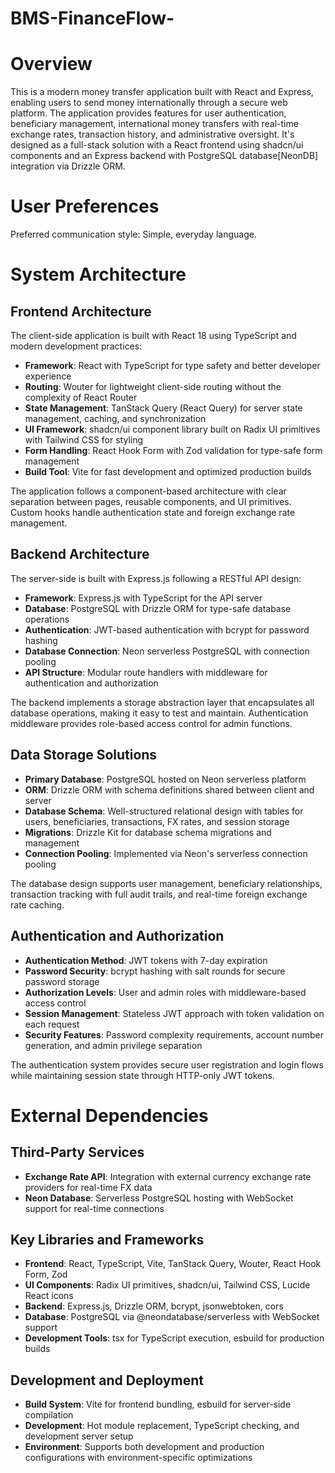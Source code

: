 # BMS-FinanceFlow-
# Overview

This is a modern money transfer application built with React and Express, enabling users to send money internationally through a secure web platform. The application provides features for user authentication, beneficiary management, international money transfers with real-time exchange rates, transaction history, and administrative oversight. It's designed as a full-stack solution with a React frontend using shadcn/ui components and an Express backend with PostgreSQL database[NeonDB] integration via Drizzle ORM.

# User Preferences

Preferred communication style: Simple, everyday language.

# System Architecture

## Frontend Architecture

The client-side application is built with React 18 using TypeScript and modern development practices:

- **Framework**: React with TypeScript for type safety and better developer experience
- **Routing**: Wouter for lightweight client-side routing without the complexity of React Router
- **State Management**: TanStack Query (React Query) for server state management, caching, and synchronization
- **UI Framework**: shadcn/ui component library built on Radix UI primitives with Tailwind CSS for styling
- **Form Handling**: React Hook Form with Zod validation for type-safe form management
- **Build Tool**: Vite for fast development and optimized production builds

The application follows a component-based architecture with clear separation between pages, reusable components, and UI primitives. Custom hooks handle authentication state and foreign exchange rate management.

## Backend Architecture

The server-side is built with Express.js following a RESTful API design:

- **Framework**: Express.js with TypeScript for the API server
- **Database**: PostgreSQL with Drizzle ORM for type-safe database operations
- **Authentication**: JWT-based authentication with bcrypt for password hashing
- **Database Connection**: Neon serverless PostgreSQL with connection pooling
- **API Structure**: Modular route handlers with middleware for authentication and authorization

The backend implements a storage abstraction layer that encapsulates all database operations, making it easy to test and maintain. Authentication middleware provides role-based access control for admin functions.

## Data Storage Solutions

- **Primary Database**: PostgreSQL hosted on Neon serverless platform
- **ORM**: Drizzle ORM with schema definitions shared between client and server
- **Database Schema**: Well-structured relational design with tables for users, beneficiaries, transactions, FX rates, and session storage
- **Migrations**: Drizzle Kit for database schema migrations and management
- **Connection Pooling**: Implemented via Neon's serverless connection pooling

The database design supports user management, beneficiary relationships, transaction tracking with full audit trails, and real-time foreign exchange rate caching.

## Authentication and Authorization

- **Authentication Method**: JWT tokens with 7-day expiration
- **Password Security**: bcrypt hashing with salt rounds for secure password storage
- **Authorization Levels**: User and admin roles with middleware-based access control
- **Session Management**: Stateless JWT approach with token validation on each request
- **Security Features**: Password complexity requirements, account number generation, and admin privilege separation

The authentication system provides secure user registration and login flows while maintaining session state through HTTP-only JWT tokens.

# External Dependencies

## Third-Party Services

- **Exchange Rate API**: Integration with external currency exchange rate providers for real-time FX data
- **Neon Database**: Serverless PostgreSQL hosting with WebSocket support for real-time connections

## Key Libraries and Frameworks

- **Frontend**: React, TypeScript, Vite, TanStack Query, Wouter, React Hook Form, Zod
- **UI Components**: Radix UI primitives, shadcn/ui, Tailwind CSS, Lucide React icons
- **Backend**: Express.js, Drizzle ORM, bcrypt, jsonwebtoken, cors
- **Database**: PostgreSQL via @neondatabase/serverless with WebSocket support
- **Development Tools**: tsx for TypeScript execution, esbuild for production builds

## Development and Deployment

- **Build System**: Vite for frontend bundling, esbuild for server-side compilation
- **Development**: Hot module replacement, TypeScript checking, and development server setup
- **Environment**: Supports both development and production configurations with environment-specific optimizations
